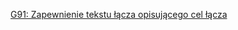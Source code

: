 [G91: Zapewnienie tekstu łącza opisującego cel łącza](https://www.w3.org/WAI/WCAG21/Techniques/global/G91)